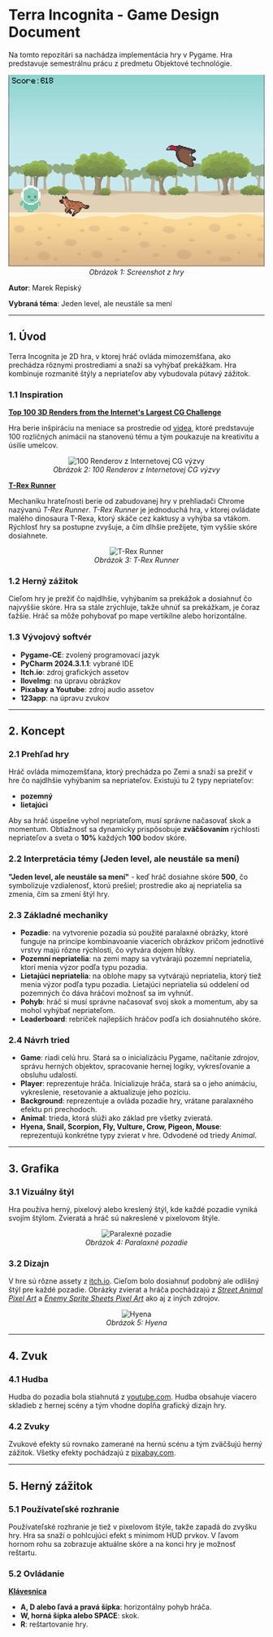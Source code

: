 # Terra Incognita - Game Design Document

Na tomto repozitári sa nachádza implementácia hry v Pygame. Hra predstavuje semestrálnu prácu z predmetu Objektové technológie.
<p align="center">
  <img src="https://github.com/Marek-Repisky/Terra-Incognita/blob/main/Screenshot from the game.PNG" alt="Screenshot z hry">
  <br />
  <i>Obrázok 1: Screenshot z hry</i>
</p>

__Autor__: Marek Repiský

__Vybraná téma__: Jeden level, ale neustále sa mení
___

## 1. Úvod
Terra Incognita je 2D hra, v ktorej hráč ovláda mimozemšťana, ako prechádza rôznymi prostrediami a snaží sa vyhýbať prekážkam. Hra kombinuje rozmanité štýly a nepriateľov aby vybudovala pútavý zážitok.

### 1.1 Inspiration
__<ins>Top 100 3D Renders from the Internet's Largest CG Challenge</ins>__

Hra berie inšpiráciu na meniace sa prostredie od [videa](https://www.youtube.com/watch?v=iKBs9l8jS6Q), ktoré predstavuje 100 rozličných animácií na stanovenú tému a tým poukazuje na kreativitu a úsilie umelcov.
<p align="center">
  <img src="https://github.com/SomeUsername456/Terra-Incognita/blob/main/obr%C3%A1zky/TOP%20100%203D%20Renders.jpg" alt="100 Renderov z Internetovej CG výzvy">
  <br />
  <i>Obrázok 2: 100 Renderov z Internetovej CG výzvy</i>
</p>

__<ins>T-Rex Runner</ins>__

Mechaniku hrateľnosti berie od zabudovanej hry v prehliadači Chrome nazývanú _T-Rex Runner_. _T-Rex Runner_ je jednoduchá hra, v ktorej ovládate malého dinosaura T-Rexa, ktorý skáče cez kaktusy a vyhýba sa vtákom. Rýchlosť hry sa postupne zvyšuje, a čím dlhšie prežijete, tým vyššie skóre dosiahnete.
<p align="center">
  <img src="https://github.com/SomeUsername456/Terra-Incognita/blob/main/obr%C3%A1zky/T-Rex%20Game.jpg" alt="T-Rex Runner">
  <br />
  <i>Obrázok 3: T-Rex Runner</i>
</p>

### 1.2 Herný zážitok
Cieľom hry je prežiť čo najdlhšie, vyhýbaním sa prekážok a dosiahnuť čo najvyššie skóre. Hra sa stále zrýchluje, takže uhnúť sa prekážkam, je čoraz ťažšie. Hráč sa môže pohybovať po mape vertikílne alebo horizontálne.

### 1.3 Vývojový softvér
- __Pygame-CE__: zvolený programovací jazyk
- __PyCharm 2024.3.1.1__: vybrané IDE
- __Itch.io__: zdroj grafických assetov
- __IloveImg__: na úpravu obrázkov
- __Pixabay a Youtube__: zdroj audio assetov
- __123app__: na úpravu zvukov
___

## 2. Koncept
### 2.1 Prehľad hry
Hráč ovláda mimozemšťana, ktorý prechádza po Zemi a snaží sa prežiť v hre čo najdlhšie vyhýbaním sa nepriateľov. Existujú tu 2 typy nepriateľov: 
- __pozemný__
- __lietajúci__

Aby sa hráč úspešne vyhol nepriateľom, musí správne načasovať skok a momentum. Obtiažnosť sa dynamicky prispôsobuje __zväčšovaním__ rýchlosti nepriateľov a sveta o __10%__ každých __100__ bodov skóre.

### 2.2 Interpretácia témy (Jeden level, ale neustále sa mení)
__"Jeden level, ale neustále sa mení"__ - keď hráč dosiahne skóre __500__, čo symbolizuje vzdialenosť, ktorú prešiel; prostredie ako aj nepriatelia sa zmenia, čím sa zmení štýl hry.

### 2.3 Základné mechaniky
- __Pozadie__: na vytvorenie pozadia sú použité paralaxné obrázky, ktoré funguje na princípe kombinavoanie viacerích obrázkov pričom jednotlivé vrstvy majú rôzne rýchlosti, čo vytvára dojem hĺbky.
- __Pozemní nepriatelia__: na zemi mapy sa vytvárajú pozemní nepriatelia, ktorí menia výzor podľa typu pozadia.
- __Lietajúci nepriatelia__: na oblohe mapy sa vytvárajú nepriatelia, ktorý tiež menia výzor podľa typu pozadia. Lietajúci nepriatelia sú oddelení od pozemných čo dáva hráčovi možnosť sa im vyhnúť.
- __Pohyb__: hráč si musí správne načasovať svoj skok a momentum, aby sa mohol vyhýbať nepriateľom.
- __Leaderboard__: rebríček najlepších hráčov podľa ich dosiahnutého skóre.

### 2.4 Návrh tried
- __Game__: riadi celú hru. Stará sa o inicializáciu Pygame, načítanie zdrojov, správu herných objektov, spracovanie hernej logiky, vykresľovanie a obsluhu udalostí.
- __Player__: reprezentuje hráča. Inicializuje hráča, stará sa o jeho animáciu, vykreslenie, resetovanie a aktualizuje jeho pozíciu.
- __Background__: reprezentuje a ovláda pozadie hry, vrátane paralaxného efektu pri prechodoch.
- __Animal__: trieda, ktorá slúži ako základ pre všetky zvieratá.
- __Hyena, Snail, Scorpion, Fly, Vulture, Crow, Pigeon, Mouse__: reprezentujú konkrétne typy zvierat v hre. Odvodené od triedy _Animal_.
___

## 3. Grafika
### 3.1 Vizuálny štýl
Hra používa herný, pixelový alebo kreslený štýl, kde každé pozadie vyniká svojím štýlom. Zvieratá a hráč sú nakreslené v pixelovom štýle.
<p align="center">
  <img src="https://github.com/SomeUsername456/Terra-Incognita/blob/main/obr%C3%A1zky/Parallax.png" alt="Paralexné pozadie">
  <br />
  <i>Obrázok 4: Paralaxné pozadie</i>
</p>

### 3.2 Dizajn
V hre sú rôzne assety z [itch.io](https://itch.io/game-assets). Cieľom bolo dosiahnuť podobný ale odlišný štýl pre každé pozadie. Obrázky zvierat a hráča pochádzajú z _[Street Animal Pixel Art](https://free-game-assets.itch.io/free-street-animal-pixel-art-asset-pack)_ a _[Enemy Sprite Sheets Pixel Art](https://free-game-assets.itch.io/free-enemy-sprite-sheets-pixel-art)_ ako aj z iných zdrojov.
<p align="center">
  <img src="https://github.com/SomeUsername456/Terra-Incognita/blob/main/obr%C3%A1zky/hyena5.png" alt="Hyena">
  <br />
  <i>Obrázok 5: Hyena</i>
</p>

___

## 4. Zvuk
### 4.1 Hudba
Hudba do pozadia bola stiahnutá z [youtube.com](https://www.youtube.com/watch?v=yA41iunMG6A). Hudba obsahuje viacero skladieb z hernej scény a tým vhodne dopĺňa grafický dizajn hry.

### 4.2 Zvuky
Zvukové efekty sú rovnako zamerané na hernú scénu a tým zväčšujú herný zážitok. Všetky efekty pochádzajú z [pixabay.com](https://pixabay.com/sound-effects/).
___

## 5. Herný zážitok
### 5.1 Používateľské rozhranie
Používateľské rozhranie je tiež v pixelovom štýle, takže zapadá do zvyšku hry. Hra sa snaží o pohlcujúci efekt s minimom HUD prvkov. V ľavom hornom rohu sa zobrazuje aktuálne skóre a na konci hry je možnosť reštartu.

### 5.2 Ovládanie
__<ins>Klávesnica</ins>__
- __A, D alebo ľavá a pravá šípka__: horizontálny pohyb hráča.
- __W, horná šípka alebo SPACE__: skok.
- __R__: reštartovanie hry. 
